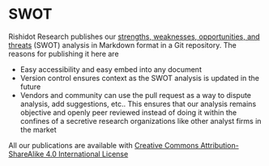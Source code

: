 # SWOT

Rishidot Research publishes our [strengths, weaknesses, opportunities, and threats](https://en.wikipedia.org/wiki/SWOT_analysis) (SWOT) analysis in Markdown format in a Git repository. The reasons for publishing it here are
* Easy accessibility and easy embed into any document
* Version control ensures context as the SWOT analysis is updated in the future
* Vendors and community can use the pull request as a way to dispute analysis, add suggestions, etc.. This ensures that our analysis remains objective and openly peer reviewed instead of doing it within the confines of a secretive research organizations like other analyst firms in the market

All our publications are available with [Creative Commons Attribution-ShareAlike 4.0 International License](https://github.com/rishidot/SWOT/blob/master/License.md)
